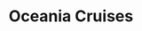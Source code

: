 ---
title: Oceania Cruises
class: oceania-cruises
cruiseline: #
price: 839
cruise-url: http://www.planetcruise.co.uk/holidaysearch/promotion?promotionid=161&referrersiteid=970
---